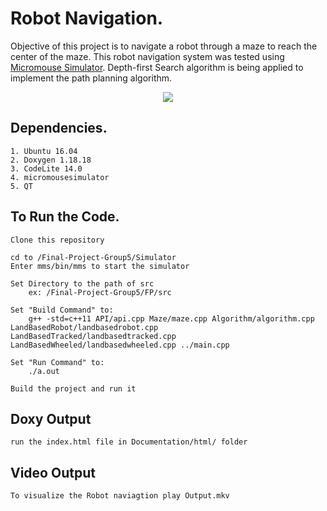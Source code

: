 # Robot Navigation.
Objective of this project is to  navigate a robot through a maze to reach the center of the maze.
This robot navigation system was tested using [Micromouse Simulator](https://github.com/mackorone/mms). 
Depth-first Search algorithm is being applied to implement the path planning algorithm.
<p align="center">
  <img src= "https://github.com/paul-moumita/Robot-Naviagtion/tree/master/Output/output.gif?raw=true">
</p>


## Dependencies.
```
1. Ubuntu 16.04
2. Doxygen 1.18.18
3. CodeLite 14.0
4. micromousesimulator
5. QT

```

## To Run the Code.
```
Clone this repository

cd to /Final-Project-Group5/Simulator
Enter mms/bin/mms to start the simulator

Set Directory to the path of src
	ex: /Final-Project-Group5/FP/src

Set "Build Command" to:
	g++ -std=c++11 API/api.cpp Maze/maze.cpp Algorithm/algorithm.cpp LandBasedRobot/landbasedrobot.cpp LandBasedTracked/landbasedtracked.cpp LandBasedWheeled/landbasedwheeled.cpp ../main.cpp

Set "Run Command" to:
	./a.out

Build the project and run it

```
## Doxy Output 
```
run the index.html file in Documentation/html/ folder

```
## Video Output
```
To visualize the Robot naviagtion play Output.mkv

```


